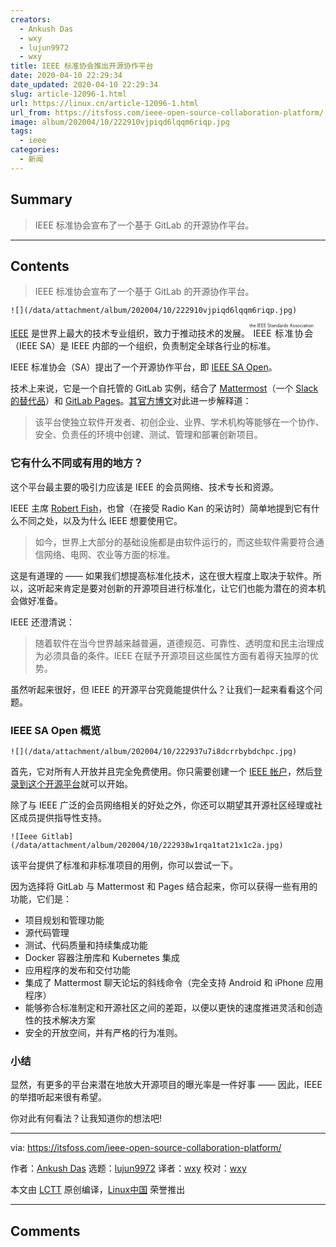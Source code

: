```yaml
---
creators:
  - Ankush Das
  - wxy
  - lujun9972
  - wxy
title: IEEE 标准协会推出开源协作平台
date: 2020-04-10 22:29:34
date_updated: 2020-04-10 22:29:34
slug: article-12096-1.html
url: https://linux.cn/article-12096-1.html
url_from: https://itsfoss.com/ieee-open-source-collaboration-platform/
image: album/202004/10/222910vjpiqd6lqqm6riqp.jpg
tags:
  - ieee
categories:
  - 新闻
---
```


## Summary

> IEEE 标准协会宣布了一个基于 GitLab 的开源协作平台。

***

<!-- more -->

## Contents

> 
> IEEE 标准协会宣布了一个基于 GitLab 的开源协作平台。
> 
> 
> 

`![](/data/attachment/album/202004/10/222910vjpiqd6lqqm6riqp.jpg)`

[IEEE](https://www.ieee.org/about/index.html) 是世界上最大的技术专业组织，致力于推动技术的发展。<ruby> IEEE 标准协会 <rt>  the IEEE Standards Association </rt></ruby>（IEEE SA）是 IEEE 内部的一个组织，负责制定全球各行业的标准。

IEEE 标准协会（SA）提出了一个开源协作平台，即 [IEEE SA Open](https://standards.ieee.org/content/ieee-standards/en/initiatives/opensource/)。

技术上来说，它是一个自托管的 GitLab 实例，结合了 [Mattermost](https://mattermost.com/)（一个 [Slack 的替代品](https://itsfoss.com/open-source-slack-alternative/)）和 [GitLab Pages](https://docs.gitlab.com/ee/user/project/pages/)。[其官方博文](https://spectrum.ieee.org/the-institute/ieee-products-services/ieee-standards-association-launches-a-platform-for-open-source-collaboration)对此进一步解释道：

> 
> 该平台使独立软件开发者、初创企业、业界、学术机构等能够在一个协作、安全、负责任的环境中创建、测试、管理和部署创新项目。
> 
> 
> 

### 它有什么不同或有用的地方？

这个平台最主要的吸引力应该是 IEEE 的会员网络、技术专长和资源。

IEEE 主席 [Robert Fish](https://www.linkedin.com/in/robertsfish/)，也曾（在接受 Radio Kan 的采访时）简单地提到它有什么不同之处，以及为什么 IEEE 想要使用它。

> 
> 如今，世界上大部分的基础设施都是由软件运行的，而这些软件需要符合通信网络、电网、农业等方面的标准。
> 
> 
> 

这是有道理的 —— 如果我们想提高标准化技术，这在很大程度上取决于软件。所以，这听起来肯定是要对创新的开源项目进行标准化，让它们也能为潜在的资本机会做好准备。

IEEE 还澄清说：

> 
> 随着软件在当今世界越来越普遍，道德规范、可靠性、透明度和民主治理成为必须具备的条件。IEEE 在赋予开源项目这些属性方面有着得天独厚的优势。
> 
> 
> 

虽然听起来很好，但 IEEE 的开源平台究竟能提供什么？让我们一起来看看这个问题。

### IEEE SA Open 概览

`![](/data/attachment/album/202004/10/222937u7i8dcrrbybdchpc.jpg)`

首先，它对所有人开放并且完全免费使用。你只需要创建一个 [IEEE 帐户](https://www.ieee.org/profile/public/createwebaccount/showRegister.html)，然后[登录到这个开源平台](https://opensource.ieee.org/)就可以开始。

除了与 IEEE 广泛的会员网络相关的好处之外，你还可以期望其开源社区经理或社区成员提供指导性支持。

`![Ieee Gitlab](/data/attachment/album/202004/10/222938w1rqa1tat21x1c2a.jpg)`

该平台提供了标准和非标准项目的用例，你可以尝试一下。

因为选择将 GitLab 与 Mattermost 和 Pages 结合起来，你可以获得一些有用的功能，它们是：

* 项目规划和管理功能
* 源代码管理
* 测试、代码质量和持续集成功能
* Docker 容器注册库和 Kubernetes 集成
* 应用程序的发布和交付功能
* 集成了 Mattermost 聊天论坛的斜线命令（完全支持 Android 和 iPhone 应用程序）
* 能够弥合标准制定和开源社区之间的差距，以便以更快的速度推进灵活和创造性的技术解决方案
* 安全的开放空间，并有严格的行为准则。

### 小结

显然，有更多的平台来潜在地放大开源项目的曝光率是一件好事 —— 因此，IEEE 的举措听起来很有希望。

你对此有何看法？让我知道你的想法吧!

---

via: <https://itsfoss.com/ieee-open-source-collaboration-platform/>

作者：[Ankush Das](https://itsfoss.com/author/ankush/) 选题：[lujun9972](https://github.com/lujun9972) 译者：[wxy](https://github.com/wxy) 校对：[wxy](https://github.com/wxy)

本文由 [LCTT](https://github.com/LCTT/TranslateProject) 原创编译，[Linux中国](https://linux.cn/) 荣誉推出

***

## Comments
